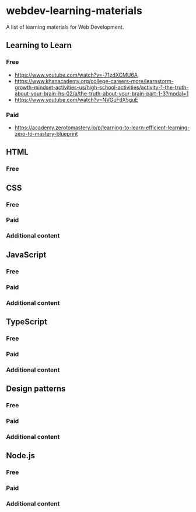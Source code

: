 # webdev-learning-materials
A list of learning materials for Web Development.


## Learning to Learn

### Free
- https://www.youtube.com/watch?v=-71zdXCMU6A
- https://www.khanacademy.org/college-careers-more/learnstorm-growth-mindset-activities-us/high-school-activities/activity-1-the-truth-about-your-brain-hs-02/a/the-truth-about-your-brain-part-1-3?modal=1
- https://www.youtube.com/watch?v=NVGuFdX5guE

### Paid
- https://academy.zerotomastery.io/p/learning-to-learn-efficient-learning-zero-to-mastery-blueprint

## HTML

### Free


## CSS

### Free

### Paid

### Additional content


## JavaScript

### Free

### Paid

### Additional content


## TypeScript

### Free

### Paid

### Additional content


## Design patterns 

### Free

### Paid

### Additional content

## Node.js 

### Free

### Paid

### Additional content
